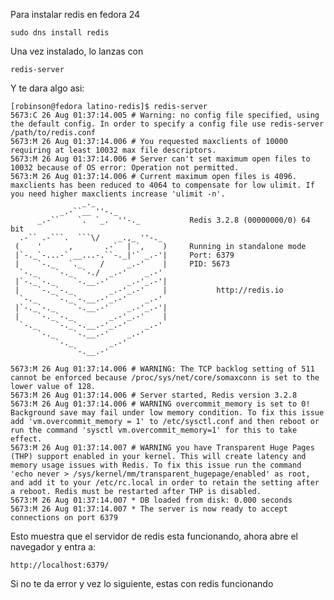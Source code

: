 Para instalar redis en fedora 24

```
sudo dns install redis
```

Una vez instalado, lo lanzas con

```
redis-server
```

Y te dara algo asi:

    [robinson@fedora latino-redis]$ redis-server
    5673:C 26 Aug 01:37:14.005 # Warning: no config file specified, using the default config. In order to specify a config file use redis-server /path/to/redis.conf
    5673:M 26 Aug 01:37:14.006 # You requested maxclients of 10000 requiring at least 10032 max file descriptors.
    5673:M 26 Aug 01:37:14.006 # Server can't set maximum open files to 10032 because of OS error: Operation not permitted.
    5673:M 26 Aug 01:37:14.006 # Current maximum open files is 4096. maxclients has been reduced to 4064 to compensate for low ulimit. If you need higher maxclients increase 'ulimit -n'.
                    _._                                                  
               _.-``__ ''-._                                             
          _.-``    `.  `_.  ''-._           Redis 3.2.8 (00000000/0) 64 bit
      .-`` .-```.  ```\/    _.,_ ''-._                                   
     (    '      ,       .-`  | `,    )     Running in standalone mode
     |`-._`-...-` __...-.``-._|'` _.-'|     Port: 6379
     |    `-._   `._    /     _.-'    |     PID: 5673
      `-._    `-._  `-./  _.-'    _.-'                                   
     |`-._`-._    `-.__.-'    _.-'_.-'|                                  
     |    `-._`-._        _.-'_.-'    |           http://redis.io        
      `-._    `-._`-.__.-'_.-'    _.-'                                   
     |`-._`-._    `-.__.-'    _.-'_.-'|                                  
     |    `-._`-._        _.-'_.-'    |                                  
      `-._    `-._`-.__.-'_.-'    _.-'                                   
          `-._    `-.__.-'    _.-'                                       
              `-._        _.-'                                           
                  `-.__.-'                                               

    5673:M 26 Aug 01:37:14.006 # WARNING: The TCP backlog setting of 511 cannot be enforced because /proc/sys/net/core/somaxconn is set to the lower value of 128.
    5673:M 26 Aug 01:37:14.006 # Server started, Redis version 3.2.8
    5673:M 26 Aug 01:37:14.006 # WARNING overcommit_memory is set to 0! Background save may fail under low memory condition. To fix this issue add 'vm.overcommit_memory = 1' to /etc/sysctl.conf and then reboot or run the command 'sysctl vm.overcommit_memory=1' for this to take effect.
    5673:M 26 Aug 01:37:14.007 # WARNING you have Transparent Huge Pages (THP) support enabled in your kernel. This will create latency and memory usage issues with Redis. To fix this issue run the command 'echo never > /sys/kernel/mm/transparent_hugepage/enabled' as root, and add it to your /etc/rc.local in order to retain the setting after a reboot. Redis must be restarted after THP is disabled.
    5673:M 26 Aug 01:37:14.007 * DB loaded from disk: 0.000 seconds
    5673:M 26 Aug 01:37:14.007 * The server is now ready to accept connections on port 6379

Esto muestra que el servidor de redis esta funcionando, ahora abre el navegador y entra a:

```
http://localhost:6379/
```

Si no te da error y vez lo siguiente, estas con redis funcionando

